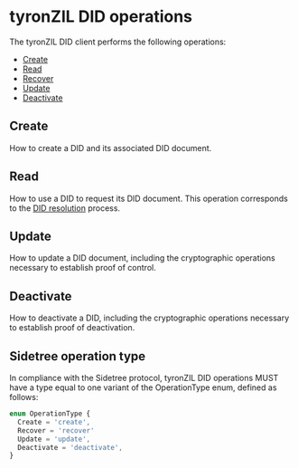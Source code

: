 # tyronZIL DID operations

The tyronZIL DID client performs the following operations:

- [Create](#create)
- [Read](#read)
- [Recover](#recover)
- [Update](#update)
- [Deactivate](#create)

## Create

How to create a DID and its associated DID document.

## Read

How to use a DID to request its DID document. This operation corresponds to the [DID resolution](./CRUD/did-resolve.md) process.

## Update

How to update a DID document, including the cryptographic operations necessary to establish proof of control.

## Deactivate

How to deactivate a DID, including the cryptographic operations necessary to establish proof of deactivation.

## Sidetree operation type

In compliance with the Sidetree protocol, tyronZIL DID operations MUST have a type equal to one variant of the OperationType enum, defined as follows:

```ts
enum OperationType {
  Create = 'create',
  Recover = 'recover'
  Update = 'update',
  Deactivate = 'deactivate',
}
```